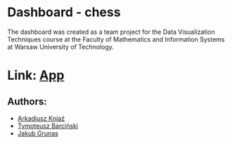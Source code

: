 # Dashboard - chess
The dashboard was created as a team project for the Data Visualization Techniques course at the Faculty of Mathematics and Information Systems at  Warsaw University of Technology.

# Link: [App](https://arkadiusz-kniaz-projects.shinyapps.io/Chess_Project/)

## Authors:
- [Arkadiusz Kniaź](https://github.com/arekkn)
- [Tymoteusz Barciński](https://github.com/tbarcinski)
- [Jakub Grunas](https://github.com/grooney39)


